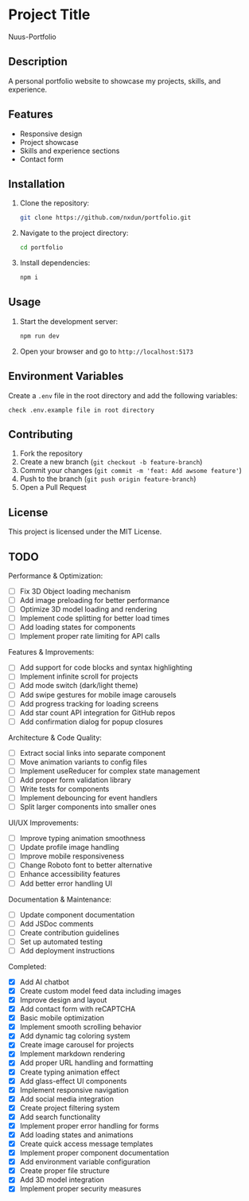 # Project Title
Nuus-Portfolio

## Description
A personal portfolio website to showcase my projects, skills, and experience.

## Features
- Responsive design
- Project showcase
- Skills and experience sections
- Contact form

## Installation
1. Clone the repository:
    ```sh
    git clone https://github.com/nxdun/portfolio.git
    ```
2. Navigate to the project directory:
    ```sh
    cd portfolio
    ```
3. Install dependencies:
    ```sh
    npm i
    ```

## Usage
1. Start the development server:
    ```sh
    npm run dev
    ```
2. Open your browser and go to `http://localhost:5173`

## Environment Variables
Create a `.env` file in the root directory and add the following variables:
```
check .env.example file in root directory
```

## Contributing
1. Fork the repository
2. Create a new branch (`git checkout -b feature-branch`)
3. Commit your changes (`git commit -m 'feat: Add awsome feature'`)
4. Push to the branch (`git push origin feature-branch`)
5. Open a Pull Request

## License
This project is licensed under the MIT License.

## TODO
Performance & Optimization:
- [ ] Fix 3D Object loading mechanism
- [ ] Add image preloading for better performance
- [ ] Optimize 3D model loading and rendering
- [ ] Implement code splitting for better load times
- [ ] Add loading states for components
- [ ] Implement proper rate limiting for API calls

Features & Improvements:
- [ ] Add support for code blocks and syntax highlighting
- [ ] Implement infinite scroll for projects
- [ ] Add mode switch (dark/light theme)
- [ ] Add swipe gestures for mobile image carousels
- [ ] Add progress tracking for loading screens
- [ ] Add star count API integration for GitHub repos
- [ ] Add confirmation dialog for popup closures

Architecture & Code Quality:
- [ ] Extract social links into separate component
- [ ] Move animation variants to config files
- [ ] Implement useReducer for complex state management
- [ ] Add proper form validation library
- [ ] Write tests for components
- [ ] Implement debouncing for event handlers
- [ ] Split larger components into smaller ones

UI/UX Improvements:
- [ ] Improve typing animation smoothness
- [ ] Update profile image handling
- [ ] Improve mobile responsiveness
- [ ] Change Roboto font to better alternative
- [ ] Enhance accessibility features
- [ ] Add better error handling UI

Documentation & Maintenance:
- [ ] Update component documentation
- [ ] Add JSDoc comments
- [ ] Create contribution guidelines
- [ ] Set up automated testing
- [ ] Add deployment instructions

Completed:
- [x] Add AI chatbot
- [x] Create custom model feed data including images
- [x] Improve design and layout
- [x] Add contact form with reCAPTCHA
- [x] Basic mobile optimization
- [x] Implement smooth scrolling behavior
- [x] Add dynamic tag coloring system
- [x] Create image carousel for projects
- [x] Implement markdown rendering
- [x] Add proper URL handling and formatting
- [x] Create typing animation effect
- [x] Add glass-effect UI components
- [x] Implement responsive navigation
- [x] Add social media integration
- [x] Create project filtering system
- [x] Add search functionality
- [x] Implement proper error handling for forms
- [x] Add loading states and animations
- [x] Create quick access message templates
- [x] Implement proper component documentation
- [x] Add environment variable configuration
- [x] Create proper file structure
- [x] Add 3D model integration
- [x] Implement proper security measures
